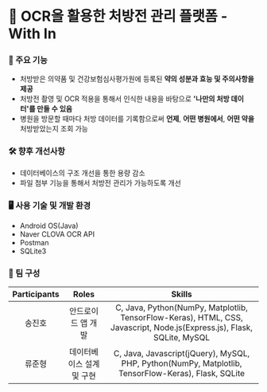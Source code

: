 # 💊 OCR을 활용한 처방전 관리 플랫폼 - With In

### 🎯 주요 기능
- 처방받은 의약품 및 건강보험심사평가원에 등록된 **약의 성분과 효능 및 주의사항을 제공**
- 처방전 촬영 및 OCR 적용을 통해서 인식한 내용을 바탕으로 **'나만의 처방 데이터'를 만들 수 있음**
- 병원을 방문할 때마다 처방 데이터를 기록함으로써 **언제**, **어떤 병원에서**, **어떤 약을** 처방받았는지 조회 가능

### 🛠 향후 개선사항
- 데이터베이스의 구조 개선을 통한 용량 감소
- 파일 첨부 기능을 통해서 처방전 관리가 가능하도록 개선

### 🖥 사용 기술 및 개발 환경
- Android OS(Java)
- Naver CLOVA OCR API
- Postman
- SQLite3

### 🤝 팀 구성
| Participants | Roles | Skills |
|:------------:|:-----:|:------:|
| 송진호 | 안드로이드 앱 개발 | C, Java, Python(NumPy, Matplotlib, TensorFlow-Keras), HTML, CSS, Javascript, Node.js(Express.js), Flask, SQLite, MySQL |
| 류준형 | 데이터베이스 설계 및 구현 | C, Java, Javascript(jQuery), MySQL, PHP, Python(NumPy, Matplotlib, TensorFlow-Keras), Flask, SQLite |